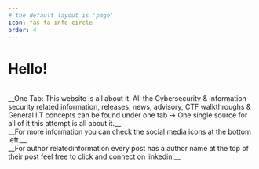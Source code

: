 ```yaml
---
# the default layout is 'page'
icon: fas fa-info-circle
order: 4
---
```


<!-- > Add Markdown syntax content to file `_tabs/about.md`{: .filepath } and it will show up on this page.
{: .prompt-tip } -->

# Hello!
<br/>
__One Tab: This website is all about it. All the Cybersecurity & Information security related information, releases, news, advisory, CTF walkthroughs & General I.T concepts can be found under one tab -> One single source for all of it this attempt is all about it.__
<br/>
__For more information you can check the social media icons at the bottom left.__
<br/>
__For author relatedinformation every post has a author name at the top of their post feel free to click and connect on linkedin.__